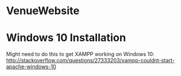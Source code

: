 # VenueWebsite


# Windows 10 Installation
Might need to do this to get XAMPP working on Windows 10:
http://stackoverflow.com/questions/27333203/xampp-couldnt-start-apache-windows-10